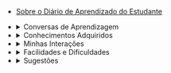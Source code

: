 * [Sobre o Diário de Aprendizado do Estudante](/)

* <details><summary><a style="display: inline;">Conversas de Aprendizagem</summary></a>
    <ul>
      <li><a href="#/conversa_de_aprendizagem_1.md">Aprendizagem, Empoderamento e Autonomia</a></li>
      <li><a href="#/conversa_de_aprendizagem_2.md">Realidades, Perspectivas e Propósito</a></li>
    </ul>
  </details>

* <details><summary><a style="display: inline;">Conhecimentos Adquiridos</summary></a>
    <ul>
      <li><a href="#/fundamentos_eng_software.md">Fundamentos da Engenharia de Software</a></li>
      <li><a href="#/processos_ciclos_de_vida.md">Processos e Ciclos de Vida</a></li>
      <li><a href="#/fundamentos_requisitos.md">Fundamentos da Engenharia de Requisitos</a></li>
      <li><a href="#/abordagens_tradicionais_e_ageis.md">Abordagens Tradicionais e Ágeis</a></li>
      <li><a href="#/problemas_necessidades.md">Problemas e Necessidades</a></li>
    </ul>
  </details>

* <details><summary><a style="display: inline;">Minhas Interações</summary></a>
    <ul>
      <li><a href="#/interacao_conversa_aprendizagem.md">Interação - Conversas de Aprendizagem</a></li>
      <li><a href="#/interacao_problemas_necessidades.md">Interação - Problemas e Necessidades</a></li>
    </ul>
  </details>

* <details><summary><a style="display: inline;">Facilidades e Dificuldades</summary></a>
    <ul>
      <li><a href="#/facilidades.md">Facilidades na Aprendizagem</a></li>
      <li><a href="#/dificuldades.md">Dificuldades na Aprendizagem</a></li>
    </ul>
  </details>

* <details><summary><a style="display: inline;">Sugestões</summary></a>
    <ul>
      <li><a href="#/sugestao_problemas_necessidades.md">Sugestão - Problemas e Necessidades</a></li>
    </ul>
  </details>

